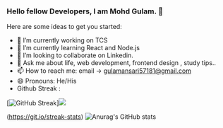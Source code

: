 ### Hello fellow Developers, I am Mohd Gulam. 👋



Here are some ideas to get you started:

- 🔭 I’m currently working on TCS
- 🌱 I’m currently learning React and Node.js
- 👯 I’m looking to collaborate on Linkedin.
- 💬 Ask me about life, web development, frontend design , study tips..
- 📫 How to reach me: email -> gulamansari57181@gmail.com
- 😄 Pronouns: He/His
- Github Streak :



[![GitHub Streak](https://github-readme-streak-stats.herokuapp.com/?user=gulamansari57181&theme=dark)]![](https://leetcard.jacoblin.cool/gulamansari57181?theme=light,unicorn)

(https://git.io/streak-stats) ![Anurag's GitHub stats](https://github-readme-stats.vercel.app/api?username=gulamansari57181&show_icons=true&theme=merko)











